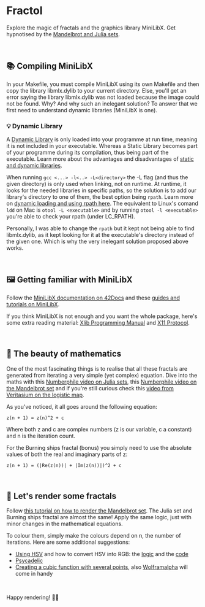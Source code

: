 # Fractol
Explore the magic of fractals and the graphics library MiniLibX.
Get hypnotised by the [Mandelbrot and Julia sets](https://julia.fractalnft.art/).

<br/>

## 📚 Compiling MiniLibX
In your Makefile, you must compile MiniLibX using its own Makefile and then copy the library libmlx.dylib to your current directory.
Else, you'll get an error saying the library libmlx.dylib was not loaded because the image could not be found.
Why?
And why such an inelegant solution?
To answer that we first need to understand dynamic libraries (MiniLibX is one).

### 💡 Dynamic Library
A [Dynamic Library](https://www.techopedia.com/definition/27133/dynamic-library) is only loaded into your programme at run time, meaning it is not included in your executable.
Whereas a Static Library becomes part of your programme during its compilation, thus being part of the executable.
Learn more about the advantages and disadvantages of [static and dynamic libraries](https://www.learncpp.com/cpp-tutorial/a1-static-and-dynamic-libraries/).

When running ```gcc <...> -l<..> -L<directory>``` the -L flag (and thus the given directory) is only used when linking, not on runtime.
At runtime, it looks for the needed libraries in specific paths, so the solution is to add our library's directory to one of them, the best option being ```rpath```.
Learn more on [dynamic loading and using rpath here](https://amir.rachum.com/blog/2016/09/17/shared-libraries/).
The equivalent to Linux's comand ```ldd``` on Mac is ```otool -L <executable>``` and by running ```otool -l <executable>``` you're able to check your rpath (under LC_RPATH).

Personally, I was able to change the ```rpath``` but it kept not being able to find libmlx.dylib, as it kept looking for it at the executable's directory instead of the given one. Which is why the very inelegant solution proposed above works.

<br/>

## 🖼 Getting familiar with MiniLibX
Follow the [MiniLibX documentation on 42Docs](https://harm-smits.github.io/42docs/libs/minilibx.html) and these [guides and tutorials on MiniLibX](https://gontjarow.github.io/MiniLibX/).

If you think MiniLibX is not enough and you want the whole package, here's some extra reading material: [Xlib Programming Manual](https://www.niksula.hut.fi/~jkirma/books/xlib.pdf#page=36) and [X11 Protocol](https://www.x.org/releases/X11R7.7/doc/xproto/x11protocol.html).

<br/>

## 🐰 The beauty of mathematics
One of the most fascinating things is to realise that all these fractals are generated from iterating a very simple (yet complex) equation.
Dive into the maths with this [Numberphile video on Julia sets](https://www.youtube.com/watch?v=FFftmWSzgmk), this [Numberphile video on the Mandelbrot set](https://www.youtube.com/watch?v=NGMRB4O922I) and if you're still curious check this [video from Veritasium on the logistic map](https://www.youtube.com/watch?v=ovJcsL7vyrk).

As you've noticed, it all goes around the following equation:
```
z(n + 1) = z(n)^2 + c
```
Where both z and c are complex numbers (z is our variable, c a constant) and n is the iteration count.

For the Burning ships fractal (bonus) you simply need to use the absolute values of both the real and imaginary parts of z:
```
z(n + 1) = (|Re(z(n))| + |Im(z(n))|)^2 + c
```

<br/>

## 🎨 Let's render some fractals
Follow [this tutorial on how to render the Mandelbrot set](http://warp.povusers.org/Mandelbrot/).
The Julia set and Burning ships fractal are almost the same!
Apply the same logic, just with minor changes in the mathematical equations.

To colour them, simply make the colours depend on n, the number of iterations.
Here are some additional suggestions:
* [Using HSV](https://www.codingame.com/playgrounds/2358/how-to-plot-the-mandelbrot-set/adding-some-colors) and how to convert HSV into RGB: the [logic](https://cs.stackexchange.com/questions/64549/convert-hsv-to-rgb-colors) and the [code](https://www.codespeedy.com/hsv-to-rgb-in-cpp/)
* [Psycadelic](https://math.stackexchange.com/questions/90916/how-should-i-assign-rgb-colors-to-points-in-the-mandelbrot-set)
* [Creating a cubic function with several points](https://stackoverflow.com/questions/16500656/which-color-gradient-is-used-to-color-mandelbrot-in-wikipedia), also [Wolframalpha](https://www.wolframalpha.com) will come in handy

<br/>

Happy rendering! 👨‍🎨
